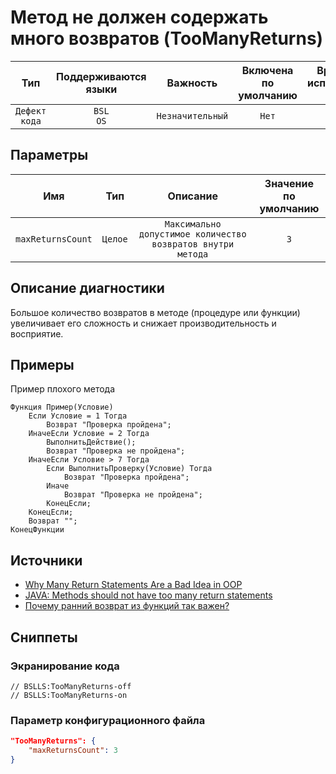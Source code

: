 # Метод не должен содержать много возвратов (TooManyReturns)

|      Тип      |    Поддерживаются<br>языки    |     Важность     |    Включена<br>по умолчанию    |    Время на<br>исправление (мин)    |      Теги       |
|:-------------:|:-----------------------------:|:----------------:|:------------------------------:|:-----------------------------------:|:---------------:|
| `Дефект кода` |         `BSL`<br>`OS`         | `Незначительный` |             `Нет`              |                `20`                 | `brainoverload` |

## Параметры


|        Имя        |   Тип   |                          Описание                           |    Значение<br>по умолчанию    |
|:-----------------:|:-------:|:-----------------------------------------------------------:|:------------------------------:|
| `maxReturnsCount` | `Целое` | `Максимально допустимое количество возвратов внутри метода` |              `3`               |
<!-- Блоки выше заполняются автоматически, не трогать -->
## Описание диагностики
<!-- Описание диагностики заполняется вручную. Необходимо понятным языком описать смысл и схему работу -->

Большое количество возвратов в методе (процедуре или функции) увеличивает его сложность и снижает производительность и восприятие.

## Примеры
<!-- В данном разделе приводятся примеры, на которые диагностика срабатывает, а также можно привести пример, как можно исправить ситуацию -->

Пример плохого метода

```bsl
Функция Пример(Условие)
    Если Условие = 1 Тогда
        Возврат "Проверка пройдена";
    ИначеЕсли Условие = 2 Тогда
        ВыполнитьДействие();
        Возврат "Проверка не пройдена";
    ИначеЕсли Условие > 7 Тогда
        Если ВыполнитьПроверку(Условие) Тогда
            Возврат "Проверка пройдена";
        Иначе
            Возврат "Проверка не пройдена";
        КонецЕсли;
    КонецЕсли;
    Возврат "";
КонецФункции
```

## Источники

* [Why Many Return Statements Are a Bad Idea in OOP](https://www.yegor256.com/2015/08/18/multiple-return-statements-in-oop.html)
* [JAVA: Methods should not have too many return statements](https://rules.sonarsource.com/java/RSPEC-1142)
* [Почему ранний возврат из функций так важен?](https://habr.com/ru/post/348074/)

## Сниппеты

<!-- Блоки ниже заполняются автоматически, не трогать -->
### Экранирование кода

```bsl
// BSLLS:TooManyReturns-off
// BSLLS:TooManyReturns-on
```

### Параметр конфигурационного файла

```json
"TooManyReturns": {
    "maxReturnsCount": 3
}
```
